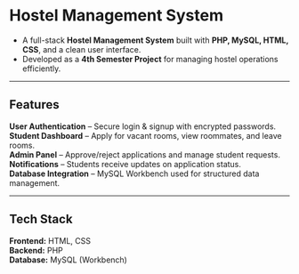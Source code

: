 #  Hostel Management System  

- A full-stack **Hostel Management System** built with **PHP, MySQL, HTML, CSS**, and a clean user interface.  
- Developed as a **4th Semester Project** for managing hostel operations efficiently.  

---

## Features  
 **User Authentication** – Secure login & signup with encrypted passwords.  
 **Student Dashboard** – Apply for vacant rooms, view roommates, and leave rooms.  
 **Admin Panel** – Approve/reject applications and manage student requests.  
 **Notifications** – Students receive updates on application status.  
 **Database Integration** – MySQL Workbench used for structured data management.  

---

##  Tech Stack  
 **Frontend:** HTML, CSS  
 **Backend:** PHP  
 **Database:** MySQL (Workbench)  


